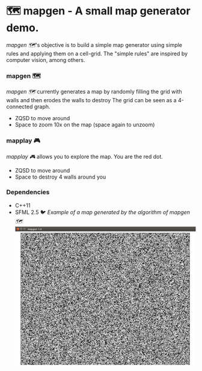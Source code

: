 # 🗺️ mapgen - A small map generator demo.

_mapgen 🗺️_'s objective is to build a simple map generator using simple rules and applying them on a cell-grid. The "simple rules" are inspired by computer vision, among others.

### mapgen 🗺️
_mapgen 🗺️_ currently generates a map by randomly filling the grid with walls and then erodes the walls to destroy
The grid can be seen as a 4-connected graph.
  - ZQSD to move around
  - Space to zoom 10x on the map (space again to unzoom)

### mapplay 🎮
_mapplay 🎮_ allows you to explore the map. You are the red dot.
  - ZQSD to move around
  - Space to destroy 4 walls around you

### Dependencies
- C++11
- SFML 2.5
🐦
_Example of a map generated by the algorithm of mapgen 🗺️_
![A black and white map, which looks like an old dungeon map](https://raw.githubusercontent.com/Qu3tzal/mapgen/master/mapgen.png)
